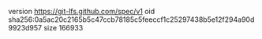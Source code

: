 version https://git-lfs.github.com/spec/v1
oid sha256:0a5ac20c2165b5c47ccb78185c5feeccf1c25297438b5e12f294a90d9923d957
size 166933
